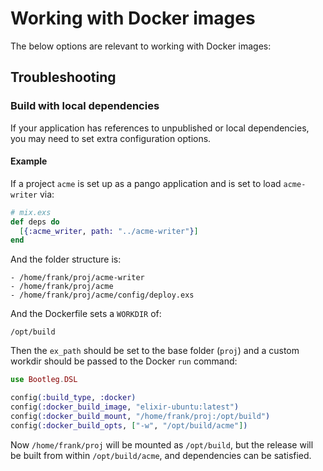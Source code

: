 # Working with Docker images

The below options are relevant to working with Docker images:

## Troubleshooting

### Build with local dependencies

If your application has references to unpublished or local dependencies, you may need to set extra configuration options.

#### Example

If a project `acme` is set up as a pango application and is set to load `acme-writer` via:

```elixir
# mix.exs
def deps do
  [{:acme_writer, path: "../acme-writer"}]
end
```

And the folder structure is:

```
- /home/frank/proj/acme-writer
- /home/frank/proj/acme
- /home/frank/proj/acme/config/deploy.exs
```

And the Dockerfile sets a `WORKDIR` of:

```
/opt/build
```

Then the `ex_path` should be set to the base folder (`proj`) and a custom workdir should be passed to the Docker `run` command:

```elixir
use Bootleg.DSL

config(:build_type, :docker)
config(:docker_build_image, "elixir-ubuntu:latest")
config(:docker_build_mount, "/home/frank/proj:/opt/build")
config(:docker_build_opts, ["-w", "/opt/build/acme"])
```

Now `/home/frank/proj` will be mounted as `/opt/build`, but the release will be built from within `/opt/build/acme`, and dependencies can be satisfied.

